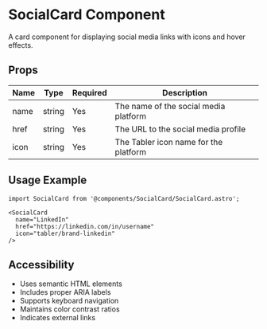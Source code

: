 # SocialCard Component

A card component for displaying social media links with icons and hover effects.

## Props

| Name | Type | Required | Description |
|------|------|----------|-------------|
| name | string | Yes | The name of the social media platform |
| href | string | Yes | The URL to the social media profile |
| icon | string | Yes | The Tabler icon name for the platform |

## Usage Example

```astro
import SocialCard from '@components/SocialCard/SocialCard.astro';

<SocialCard
  name="LinkedIn"
  href="https://linkedin.com/in/username"
  icon="tabler/brand-linkedin"
/>
```

## Accessibility
- Uses semantic HTML elements
- Includes proper ARIA labels
- Supports keyboard navigation
- Maintains color contrast ratios
- Indicates external links
